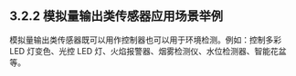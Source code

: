 ## 3.2.2 模拟量输出类传感器应用场景举例

模拟量输出类传感器既可以用作控制器也可以用于环境检测。例如：控制多彩 LED 灯变色、光控 LED 灯、火焰报警器、烟雾检测仪、水位检测器、智能花盆等。

